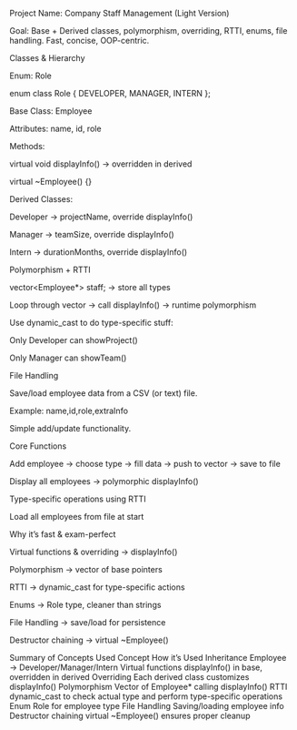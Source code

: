 Project Name: Company Staff Management (Light Version)

Goal: Base + Derived classes, polymorphism, overriding, RTTI, enums, file handling. Fast, concise, OOP-centric.

Classes & Hierarchy

Enum: Role

enum class Role { DEVELOPER, MANAGER, INTERN };


Base Class: Employee

Attributes: name, id, role

Methods:

virtual void displayInfo() → overridden in derived

virtual ~Employee() {}

Derived Classes:

Developer → projectName, override displayInfo()

Manager → teamSize, override displayInfo()

Intern → durationMonths, override displayInfo()

Polymorphism + RTTI

vector<Employee*> staff; → store all types

Loop through vector → call displayInfo() → runtime polymorphism

Use dynamic_cast to do type-specific stuff:

Only Developer can showProject()

Only Manager can showTeam()

File Handling

Save/load employee data from a CSV (or text) file.

Example: name,id,role,extraInfo

Simple add/update functionality.

Core Functions

Add employee → choose type → fill data → push to vector → save to file

Display all employees → polymorphic displayInfo()

Type-specific operations using RTTI

Load all employees from file at start

Why it’s fast & exam-perfect

Virtual functions & overriding → displayInfo()

Polymorphism → vector of base pointers

RTTI → dynamic_cast for type-specific actions

Enums → Role type, cleaner than strings

File Handling → save/load for persistence

Destructor chaining → virtual ~Employee()

Summary of Concepts Used
Concept	How it’s Used
Inheritance	Employee → Developer/Manager/Intern
Virtual functions	displayInfo() in base, overridden in derived
Overriding	Each derived class customizes displayInfo()
Polymorphism	Vector of Employee* calling displayInfo()
RTTI	dynamic_cast to check actual type and perform type-specific operations
Enum	Role for employee type
File Handling	Saving/loading employee info
Destructor chaining	virtual ~Employee() ensures proper cleanup